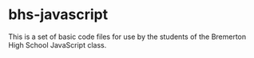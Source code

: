 bhs-javascript
==============

This is a set of basic code files for use by the students of the Bremerton High School JavaScript class.
